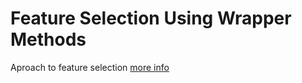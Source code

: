 # Feature Selection Using Wrapper Methods

Aproach to feature selection [more info](https://towardsdatascience.com/feature-selection-using-wrapper-methods-in-python-f0d352b346f)
